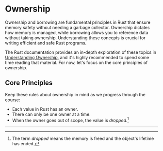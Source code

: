 # Ownership

Ownership and borrowing are fundamental principles in Rust that ensure memory
safety without needing a garbage collector. Ownership dictates how memory is
managed, while borrowing allows you to reference data without taking ownership.
Understanding these concepts is crucial for writing efficient and safe Rust
programs.

The Rust documentation provides an in-depth exploration of these topics in
[Understanding Ownership], and it's highly recommended to spend some time
reading that material. For now, let's focus on the core principles of ownership.

## Core Principles

Keep these rules about ownership in mind as we progress through the course:

- Each value in Rust has an owner.
- There can only be one owner at a time.
- When the owner goes out of scope, the value is _dropped_.[^1]

______________________________________________________________________

[^1]: The term _dropped_ means the memory is freed and the object's lifetime has
    ended.

[understanding ownership]: https://doc.rust-lang.org/book/ch04-00-understanding-ownership.html
